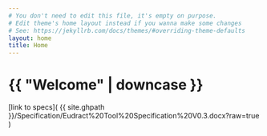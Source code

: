 ```yaml
---
# You don't need to edit this file, it's empty on purpose.
# Edit theme's home layout instead if you wanna make some changes
# See: https://jekyllrb.com/docs/themes/#overriding-theme-defaults
layout: home
title: Home
---
```


<h1>{{ "Welcome" | downcase }}</h1>



[link to specs]( {{ site.ghpath }}/Specification/Eudract%20Tool%20Specification%20V0.3.docx?raw=true )

